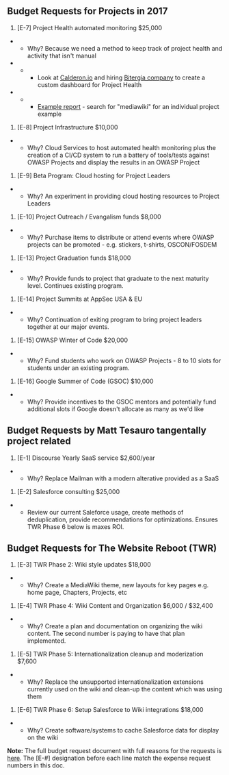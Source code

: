 ## Budget Requests for Projects in 2017

1. [E-7] Project Health automated monitoring $25,000
* * Why? Because we need a method to keep track of project health and activity that isn't manual
* * * Look at [Calderon.io](https://cauldron.io/) and hiring [Bitergia company](https://bitergia.com/) to create a custom dashboard for Project Health
* * * [Example report][1] - search for "mediawiki" for an individual project example
1. [E-8] Project Infrastructure $10,000
* * Why? Cloud Services to host automated health monitoring plus the creation of a CI/CD system to run a battery of tools/tests against OWASP Projects and display the results in an OWASP Project
1. [E-9] Beta Program: Cloud hosting for Project Leaders
* * Why? An experiment in providing cloud hosting resources to Project Leaders
1. [E-10] Project Outreach / Evangalism funds $8,000
* * Why? Purchase items to distribute or attend events where OWASP projects can be promoted - e.g. stickers, t-shirts, OSCON/FOSDEM
1. [E-13] Project Graduation funds $18,000
* * Why? Provide funds to project that graduate to the next maturity level. Continues existing program.
1. [E-14] Project Summits at AppSec USA & EU
* * Why? Continuation of exiting program to bring project leaders together at our major events.
1. [E-15] OWASP Winter of Code $20,000
* * Why? Fund students who work on OWASP Projects - 8 to 10 slots for students under an existing program.
1. [E-16] Google Summer of Code (GSOC) $10,000
* * Why? Provide incentives to the GSOC mentors and potentially fund additional slots if Google doesn't allocate as many as we'd like

## Budget Requests by Matt Tesauro tangentally project related

1. [E-1] Discourse Yearly SaaS service  $2,600/year
* * Why? Replace Mailman with a modern alterative provided as a SaaS
1. [E-2] Salesforce consulting  $25,000
* * Review our current Saleforce usage, create methods of deduplication, provide recommendations for optimizations.  Ensures TWR Phase 6 below is maxes ROI.

## Budget Requests for The Website Reboot (TWR)
1. [E-3] TWR Phase 2: Wiki style updates $18,000
* * Why? Create a MediaWiki theme, new layouts for key pages e.g. home page, Chapters, Projects, etc
1. [E-4] TWR Phase 4: Wiki Content and Organization $6,000 / $32,400
* * Why? Create a plan and documentation on organizing the wiki content.  The second number is paying to have that plan implemented.
1. [E-5] TWR Phase 5: Internationalization cleanup and moderization $7,600
* * Why? Replace the unsupported internationalization extensions currently used on the wiki and clean-up the content which was using them
1. [E-6] TWR Phase 6: Setup Salesforce to Wiki integrations $18,000
* * Why? Create software/systems to cache Salesforce data for display on the wiki


**Note:** The full budget request document with full reasons for the requests is [here](https://docs.google.com/spreadsheets/d/1u0_VdbRiuSOAmesxEyrxvA6hz38xG53LqX3ZJNd_P9E/edit?usp=sharing).  The [E-#] designation before each line match the expense request numbers in this doc.



[1]: https://dashboard.cauldron.io/app/kibana#/dashboard/Git?_g=(filters:!(('$state':(store:globalState),meta:(alias:!n,disabled:!f,index:github_git_enrich,key:project,negate:!f,value:bitergia),query:(match:(project:(query:bitergia,type:phrase))))),refreshInterval:(display:Off,pause:!f,value:0),time:(from:now-2y,mode:quick,to:now))&_a=(filters:!(),options:(darkTheme:!f),panels:!((col:4,id:Git-Summary,panelIndex:1,row:1,size_x:5,size_y:2,title:Summary,type:visualization),(col:4,id:'Git-Commits-over-time-(author-date)',panelIndex:2,row:3,size_x:5,size_y:2,title:'Commits%20over%20time%20(author%20date)',type:visualization),(col:4,id:'Git-Commits-over-time-(commit-time)',panelIndex:3,row:5,size_x:5,size_y:2,title:'Commits%20over%20time%20(commit%20date)',type:visualization),(col:1,id:Git-Repos-Table,panelIndex:4,row:1,size_x:3,size_y:3,title:Repos,type:visualization),(col:6,id:Git-Authors-Table,panelIndex:5,row:7,size_x:7,size_y:3,title:Authors,type:visualization),(col:1,id:Git-domains-pie,panelIndex:7,row:4,size_x:3,size_y:3,title:'Commits%20by%20domain',type:visualization),(col:9,id:Git-Authors-over-time,panelIndex:8,row:1,size_x:4,size_y:2,title:'Authors%20over%20time',type:visualization),(col:1,id:Git-Lines-over-time,panelIndex:9,row:7,size_x:5,size_y:3,title:'Lines%20added%20%2F%20removed%20over%20time',type:visualization),(col:9,id:Git-Timezone-Authors,panelIndex:10,row:3,size_x:4,size_y:2,title:'Authors%20by%20timezone',type:visualization),(col:9,id:Git-Timezone-Commits,panelIndex:11,row:5,size_x:4,size_y:2,title:'Commits%20by%20timezone',type:visualization)),query:(query_string:(analyze_wildcard:!t,query:'*')),title:Git,uiState:(P-1:(title:Summary),P-10:(title:'Authors%20by%20timezone'),P-11:(title:'Commits%20by%20timezone'),P-2:(title:'Commits%20over%20time%20(author%20date)'),P-3:(title:'Commits%20over%20time%20(commit%20date)'),P-4:(title:Repos),P-5:(title:Authors),P-7:(title:'Commits%20by%20domain'),P-8:(title:'Authors%20over%20time'),P-9:(title:'Lines%20added%20%2F%20removed%20over%20time')))
